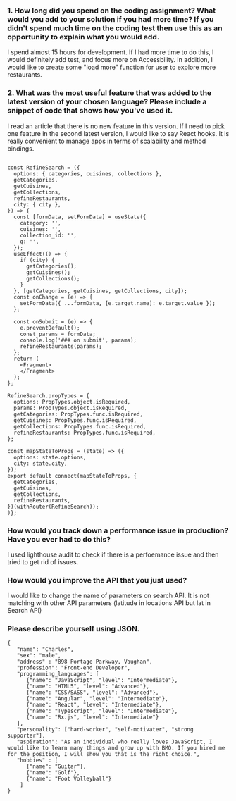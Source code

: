 ### 1.	How long did you spend on the coding assignment? What would you add to your solution if you had more time? If you didn't spend much time on the coding test then use this as an opportunity to explain what you would add.

I spend almost 15 hours for development. If I had more time to do this, I would definitely add test, and focus more on Accessbility. In addition, I would like to create some "load more" function for user to explore more restaurants.


### 2.	What was the most useful feature that was added to the latest version of your chosen language? Please include a snippet of code that shows how you've used it.

I read an article that there is no new feature in this version. If I need to pick one feature in the second latest version, I would like to say React hooks. It is really convenient to manage apps in terms of scalability and method bindings. 

```

const RefineSearch = ({
  options: { categories, cuisines, collections },
  getCategories,
  getCuisines,
  getCollections,
  refineRestaurants,
  city: { city },
}) => {
  const [formData, setFormData] = useState({
    category: '',
    cuisines: '',
    collection_id: '',
    q: '',
  });
  useEffect(() => {
    if (city) {
      getCategories();
      getCuisines();
      getCollections();
    }
  }, [getCategories, getCuisines, getCollections, city]);
  const onChange = (e) => {
    setFormData({ ...formData, [e.target.name]: e.target.value });
  };

  const onSubmit = (e) => {
    e.preventDefault();
    const params = formData;
    console.log('### on submit', params);
    refineRestaurants(params);
  };
  return (
    <Fragment>
    </Fragment>
  );
};

RefineSearch.propTypes = {
  options: PropTypes.object.isRequired,
  params: PropTypes.object.isRequired,
  getCategories: PropTypes.func.isRequired,
  getCuisines: PropTypes.func.isRequired,
  getCollections: PropTypes.func.isRequired,
  refineRestaurants: PropTypes.func.isRequired,
};

const mapStateToProps = (state) => ({
  options: state.options,
  city: state.city,
});
export default connect(mapStateToProps, {
  getCategories,
  getCuisines,
  getCollections,
  refineRestaurants,
})(withRouter(RefineSearch));
)};

```

### How would you track down a performance issue in production? Have you ever had to do this?
I used lighthouse audit to check if there is a perfoemance issue and then tried to get rid of issues.  


### How would you improve the API that you just used?
I would like to change the name of parameters on search API. It is not matching with other API parameters
(latitude in locations API but lat in Search API)

### Please describe yourself using JSON.
```
{
   "name": "Charles",
   "sex": "male",
   "address" : "898 Portage Parkway, Vaughan",
   "profession": "Front-end Developer",
   "programming_languages": [
      {"name": "JavaScript", "level": "Intermediate"},
      {"name": "HTML5", "level": "Advanced"},
      {"name": "CSS/SASS", "level": "Advanced"},
      {"name": "Angular", "level": "Intermediate"},
      {"name": "React", "level": "Intermediate"},
      {"name": "Typescript", "level": "Intermediate"},
      {"name": "Rx.js", "level": "Intermediate"}
   ],
   "personality": ["hard-worker", "self-motivater", "strong supporter"],
   "aspiration": "As an individual who really loves JavaScript, I would like to learn many things and grow up with BMO. If you hired me for the position, I will show you that is the right choice.",
   "hobbies" : [
      {"name": "Guitar"},
      {"name": "Golf"},
      {"name": "Foot Volleyball"}
    ]
}
```